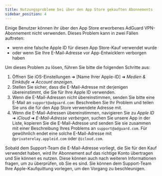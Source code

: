 ```yaml
---
title: Nutzungsprobleme bei über den App Store gekauften Abonnements
sidebar_position: 4
---
```


Einige Benutzer können ihr über den App Store erworbenes AdGuard VPN-Abonnement nicht verwenden. Dieses Problem kann in zwei Fällen auftreten:

- wenn eine falsche Apple ID für diesen App Store-Kauf verwendet wurde
- oder wenn Sie Ihre E-Mail-Adresse vor App-Entwicklern verborgen haben

Um dieses Problem zu lösen, führen Sie bitte die folgenden Schritte aus:

1. Öffnen Sie iOS-Einstellungen ➜ [Name Ihrer Apple-ID] ➜ *Medien & Einkäufe* ➜ *Account anzeigen*.
1. Stellen Sie sicher, dass die E-Mail-Adresse mit derjenigen übereinstimmt, die Sie für Ihre Apple ID verwenden.
1. Wenn die E-Mail-Adressen nicht übereinstimmen, senden Sie bitte eine E-Mail an `support@adguard.com`: Beschreiben Sie Ihr Problem und teilen Sie uns die für den App Store verwendete Adresse mit.
1. Wenn die E-Mail-Adressen übereinstimmen, navigieren Sie zu *Apple ID* ➜ *iCloud* ➜ *E-Mail-Adresse verbergen*, suchen Sie unsere App in der Liste, kopieren Sie die E-Mail-Adresse und senden Sie sie zusammen mit einer Beschreibung Ihres Problems an `support@adguard.com`. Für gewöhnlich endet eine solche E-Mail-Adresse mit `@privaterelay.appleid.com` oder `@icloud.com`.

Sobald dem Support-Team die E-Mail-Adresse vorliegt, die Sie für den Kauf verwendet haben, wird Ihr Abonnement auf das richtige Konto übertragen und Sie können es nutzen. Diese können auch nach weiteren Informationen fragen, um zu überprüfen, ob Sie es sind. Sie können dem Support-Team Ihre Apple-Kaufquittung vorlegen, um den Vorgang zu beschleunigen.
